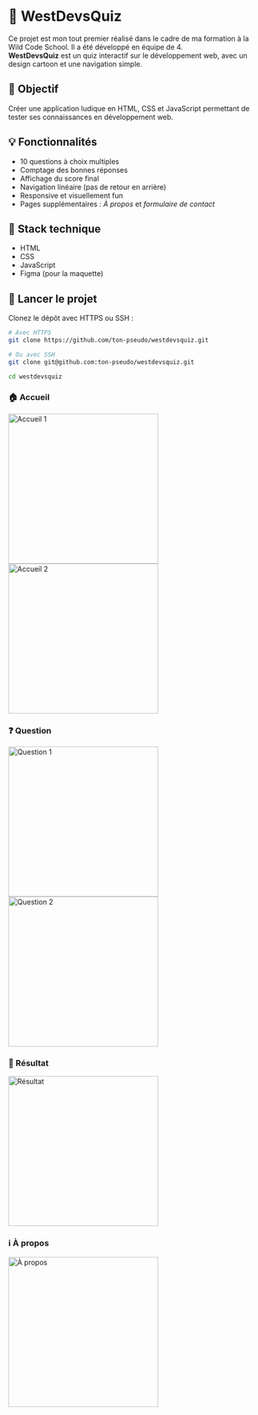 # 📝 WestDevsQuiz

Ce projet est mon tout premier réalisé dans le cadre de ma formation à la Wild Code School. Il a été développé en équipe de 4.  
**WestDevsQuiz** est un quiz interactif sur le développement web, avec un design cartoon et une navigation simple.

## 🎯 Objectif

Créer une application ludique en HTML, CSS et JavaScript permettant de tester ses connaissances en développement web.

## 💡 Fonctionnalités

- 10 questions à choix multiples  
- Comptage des bonnes réponses  
- Affichage du score final  
- Navigation linéaire (pas de retour en arrière)  
- Responsive et visuellement fun  
- Pages supplémentaires : *À propos* et *formulaire de contact*

## 🔧 Stack technique

- HTML  
- CSS  
- JavaScript  
- Figma (pour la maquette)

## 🚀 Lancer le projet

Clonez le dépôt avec HTTPS ou SSH :

```bash
# Avec HTTPS
git clone https://github.com/ton-pseudo/westdevsquiz.git

# Ou avec SSH
git clone git@github.com:ton-pseudo/westdevsquiz.git

cd westdevsquiz
```

<h3>🏠 Accueil</h3>
<img src="https://github.com/user-attachments/assets/c9026560-6ab4-4492-bac1-3e26707168f9" alt="Accueil 1" width="300"/>
<img src="https://github.com/user-attachments/assets/c0a719a3-b363-418d-8a72-a1279a259347" alt="Accueil 2" width="300"/>

<h3>❓ Question</h3>
<img src="https://github.com/user-attachments/assets/f7a886ae-e8ad-4c5f-8f17-10fb0d09c6cd" alt="Question 1" width="300"/>
<img src="https://github.com/user-attachments/assets/98bc1169-b7f8-499f-ab04-8db3c4c02974" alt="Question 2" width="300"/>

<h3>🏁 Résultat</h3>
<img src="https://github.com/user-attachments/assets/66120109-5643-42e3-9e99-a2a4c1cc94d1" alt="Résultat" width="300"/>

<h3>ℹ️ À propos</h3>
<img src="https://github.com/user-attachments/assets/539a10b5-f93f-4c32-a8b3-c10cde9edb28" alt="À propos" width="300"/>
